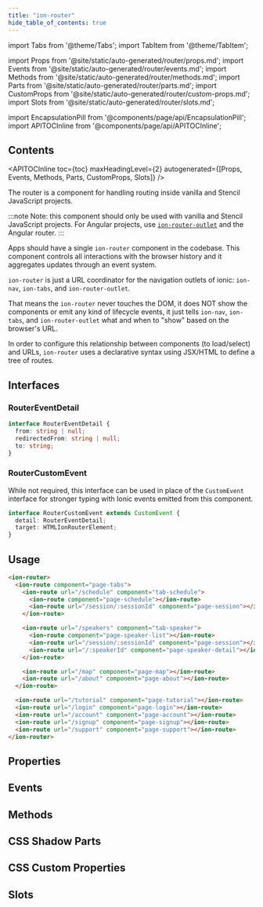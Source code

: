 ```yaml
---
title: "ion-router"
hide_table_of_contents: true
---
```

import Tabs from '@theme/Tabs';
import TabItem from '@theme/TabItem';

import Props from '@site/static/auto-generated/router/props.md';
import Events from '@site/static/auto-generated/router/events.md';
import Methods from '@site/static/auto-generated/router/methods.md';
import Parts from '@site/static/auto-generated/router/parts.md';
import CustomProps from '@site/static/auto-generated/router/custom-props.md';
import Slots from '@site/static/auto-generated/router/slots.md';

<head>
  <title>ion-router: Router Component to Coordinate URL Navigation</title>
  <meta name="description" content="ion-router is a URL coordinator for navigation outlets of ionic: ion-nav and ion-tabs. Router components handle routing inside vanilla and Stencil JavaScript." />
</head>

import EncapsulationPill from '@components/page/api/EncapsulationPill';
import APITOCInline from '@components/page/api/APITOCInline';



<h2 className="table-of-contents__title">Contents</h2>

<APITOCInline
  toc={toc}
  maxHeadingLevel={2}
  autogenerated={[Props, Events, Methods, Parts, CustomProps, Slots]}
/>



The router is a component for handling routing inside vanilla and Stencil JavaScript projects.

:::note
 Note: this component should only be used with vanilla and Stencil JavaScript projects. For Angular projects, use [`ion-router-outlet`](router-outlet.md) and the Angular router.
:::


Apps should have a single `ion-router` component in the codebase.
This component controls all interactions with the browser history and it aggregates updates through an event system.

`ion-router` is just a URL coordinator for the navigation outlets of ionic: `ion-nav`, `ion-tabs`, and `ion-router-outlet`.

That means the `ion-router` never touches the DOM, it does NOT show the components or emit any kind of lifecycle events, it just tells `ion-nav`, `ion-tabs`, and `ion-router-outlet` what and when to "show" based on the browser's URL.

In order to configure this relationship between components (to load/select) and URLs, `ion-router` uses a declarative syntax using JSX/HTML to define a tree of routes.

## Interfaces

### RouterEventDetail

```typescript
interface RouterEventDetail {
  from: string | null;
  redirectedFrom: string | null;
  to: string;
}
```

### RouterCustomEvent

While not required, this interface can be used in place of the `CustomEvent` interface for stronger typing with Ionic events emitted from this component.

```typescript
interface RouterCustomEvent extends CustomEvent {
  detail: RouterEventDetail;
  target: HTMLIonRouterElement;
}
```



## Usage

```html
<ion-router>
  <ion-route component="page-tabs">
    <ion-route url="/schedule" component="tab-schedule">
      <ion-route component="page-schedule"></ion-route>
      <ion-route url="/session/:sessionId" component="page-session"></ion-route>
    </ion-route>

    <ion-route url="/speakers" component="tab-speaker">
      <ion-route component="page-speaker-list"></ion-route>
      <ion-route url="/session/:sessionId" component="page-session"></ion-route>
      <ion-route url="/:speakerId" component="page-speaker-detail"></ion-route>
    </ion-route>

    <ion-route url="/map" component="page-map"></ion-route>
    <ion-route url="/about" component="page-about"></ion-route>
  </ion-route>

  <ion-route url="/tutorial" component="page-tutorial"></ion-route>
  <ion-route url="/login" component="page-login"></ion-route>
  <ion-route url="/account" component="page-account"></ion-route>
  <ion-route url="/signup" component="page-signup"></ion-route>
  <ion-route url="/support" component="page-support"></ion-route>
</ion-router>

```


## Properties
<Props />

## Events
<Events />

## Methods
<Methods />

## CSS Shadow Parts
<Parts />

## CSS Custom Properties
<CustomProps />

## Slots
<Slots />